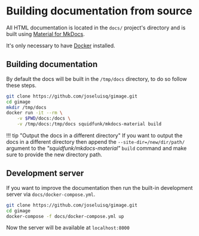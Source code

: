 # Building documentation from source

All HTML documentation is located in the `docs/` project's directory and is built using [Material for MkDocs](https://github.com/squidfunk/mkdocs-material).

It's only necessary to have [Docker](https://www.docker.com/get-started/) installed.

## Building documentation

By default the docs will be built in the `/tmp/docs` directory, to do so follow these steps.

```sh
git clone https://github.com/joseluisq/gimage.git
cd gimage
mkdir /tmp/docs
docker run -it --rm \
    -v $PWD/docs:/docs \
    -v /tmp/docs:/tmp/docs squidfunk/mkdocs-material build
```

!!! tip "Output the docs in a different directory"
    If you want to output the docs in a different directory then append the `--site-dir=/new/dir/path/` argument to the *"squidfunk/mkdocs-material"* `build` command and make sure to provide the new directory path.

## Development server

If you want to improve the documentation then run the built-in development server via `docs/docker-compose.yml`.

```sh
git clone https://github.com/joseluisq/gimage.git
cd gimage
docker-compose -f docs/docker-compose.yml up
```

Now the server will be available at `localhost:8000`
